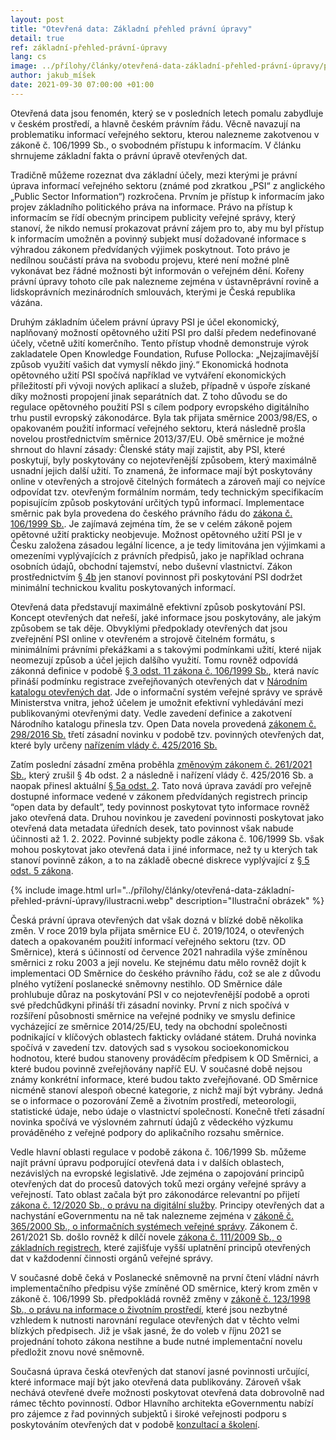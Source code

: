 ```yaml
---
layout: post
title: "Otevřená data: Základní přehled právní úpravy"
detail: true
ref: základní-přehled-právní-úpravy
lang: cs
image: ../přílohy/články/otevřená-data-základní-přehled-právní-úpravy/paragraf.webp
author: jakub_míšek
date: 2021-09-30 07:00:00 +01:00
---
```

Otevřená data jsou fenomén, který se v posledních letech pomalu zabydluje v českém prostředí, a hlavně českém právním řádu. Věcně navazují na problematiku informací veřejného sektoru, kterou nalezneme zakotvenou v zákoně č. 106/1999 Sb., o svobodném přístupu k informacím. V článku shrnujeme základní fakta o právní úpravě otevřených dat.

<!--more-->

Tradičně můžeme rozeznat dva základní účely, mezi kterými je právní úprava informací veřejného sektoru (známé pod zkratkou „PSI“ z anglického „Public Sector Information“) rozkročena. 
Prvním je přístup k informacím jako projev základního politického práva na informace. 
Právo na přístup k informacím se řídí obecným principem publicity veřejné správy, který stanoví, že nikdo nemusí prokazovat právní zájem pro to, aby mu byl přístup k informacím umožněn a povinný subjekt musí dožadované informace s výhradou zákonem předvídaných výjimek poskytnout. 
Toto právo je nedílnou součástí práva na svobodu projevu, které není možné plně vykonávat bez řádné možnosti být informován o veřejném dění. Kořeny právní úpravy tohoto cíle pak nalezneme zejména v ústavněprávní rovině a lidskoprávních mezinárodních smlouvách, kterými je Česká republika vázána.

Druhým základním účelem právní úpravy PSI je účel ekonomický, naplňovaný možností opětovného užití PSI pro další předem nedefinované účely, včetně užití komerčního. 
Tento přístup vhodně demonstruje výrok zakladatele Open Knowledge Foundation, Rufuse Pollocka: „Nejzajímavější způsob využití vašich dat vymyslí někdo jiný.“ 
Ekonomická hodnota opětovného užití PSI spočívá například ve vytváření ekonomických příležitostí při vývoji nových aplikací a služeb, případně v úspoře získané díky možnosti propojení jinak separátních dat. 
Z toho důvodu se do regulace opětovného použití PSI s cílem podpory evropského digitálního trhu pustil evropský zákonodárce. 
Byla tak přijata směrnice 2003/98/ES, o opakovaném použití informací veřejného sektoru, která následně prošla novelou prostřednictvím směrnice 2013/37/EU. 
Obě směrnice je možné shrnout do hlavní zásady: Členské státy mají zajistit, aby PSI, které poskytují, byly poskytovány co nejotevřenější způsobem, který maximálně usnadní jejich další užití. 
To znamená, že informace mají být poskytovány online v otevřených a strojově čitelných formátech a zároveň mají co nejvíce odpovídat tzv. otevřeným formálním normám, tedy technickým specifikacím popisujícím způsob poskytování určitých typů informací. 
Implementace směrnic pak byla provedena do českého právního řádu do [zákona č. 106/1999 Sb.][zákon-106]. 
Je zajímavá zejména tím, že se v celém zákoně pojem opětovné užití prakticky neobjevuje. 
Možnost opětovného užití PSI je v Česku založena zásadou legální licence, a je tedy limitována jen výjimkami a omezeními vyplývajících z právních předpisů, jako je například ochrana osobních údajů, obchodní tajemství, nebo duševní vlastnictví. 
Zákon prostřednictvím [§ 4b][paragraf-4b] jen stanoví povinnost při poskytování PSI dodržet minimální technickou kvalitu poskytovaných informací.

Otevřená data představují maximálně efektivní způsob poskytování PSI. Koncept otevřených dat neřeší, jaké informace jsou poskytovány, ale jakým způsobem se tak děje. 
Obvyklými předpoklady otevřených dat jsou zveřejnění PSI online v otevřeném a strojově čitelném formátu, s minimálními právními překážkami a s takovými podmínkami užití, které nijak neomezují způsob a účel jejich dalšího využití. 
Tomu rovněž odpovídá zákonná definice v podobě [§ 3 odst. 11 zákona č. 106/1999 Sb.][paragraf-3], která navíc přináší podmínku registrace zveřejňovaných otevřených dat v [Národním katalogu otevřených dat][NKOD]. 
Jde o informační systém veřejné správy ve správě Ministerstva vnitra, jehož účelem je umožnit efektivní vyhledávání mezi publikovanými otevřenými daty. 
Vedle zavedení definice a zakotvení Národního katalogu přinesla tzv. Open Data novela provedená [zákonem č. 298/2016 Sb.][zákon-298] třetí zásadní novinku v podobě tzv. povinných otevřených dat, které byly určeny [nařízením vlády č. 425/2016 Sb.][nařízení-425] 

Zatím poslední zásadní změna proběhla [změnovým zákonem č. 261/2021 Sb.][zákon-261], který zrušil § 4b odst. 2 a následně i nařízení vlády č. 425/2016 Sb. a naopak přinesl aktuální [§ 5a odst. 2][paragraf-5a]. 
Tato nová úprava zavádí pro veřejně dostupné informace vedené v zákonem předvídaných registrech princip “open data by default”, tedy povinnost poskytovat tyto informace rovněž jako otevřená data. 
Druhou novinkou je zavedení povinnosti poskytovat jako otevřená data metadata úředních desek, tato povinnost však nabude účinnosti až 1. 2. 2022. 
Povinné subjekty podle zákona č. 106/1999 Sb. však mohou poskytovat jako otevřená data i jiné informace, než ty u kterých tak stanoví povinně zákon, a to na základě obecné diskrece vyplývající z [§ 5 odst. 5 zákona][paragraf-5].

{% include image.html url="../přílohy/články/otevřená-data-základní-přehled-právní-úpravy/ilustracni.webp" description="Ilustrační obrázek" %}

Česká právní úprava otevřených dat však dozná v blízké době několika změn. 
V roce 2019 byla přijata směrnice EU č. 2019/1024, o otevřených datech a opakovaném použití informací veřejného sektoru (tzv. OD Směrnice), která s účinností od července 2021 nahradila výše zmíněnou směrnici z roku 2003 a její novelu. 
Ke stejnému datu mělo rovněž dojít k implementaci OD Směrnice do českého právního řádu, což se ale z důvodu plného vytížení poslanecké sněmovny nestihlo. 
OD Směrnice dále prohlubuje důraz na poskytování PSI v co nejotevřenější podobě a oproti své předchůdkyni přináší tři zásadní novinky. 
První z nich spočívá v rozšíření působnosti směrnice na veřejné podniky ve smyslu definice vycházející ze směrnice 2014/25/EU, tedy na obchodní společnosti podnikající v klíčových oblastech fakticky ovládané státem. 
Druhá novinka spočívá v zavedení tzv. datových sad s vysokou socioekonomickou hodnotou, které budou stanoveny prováděcím předpisem k OD Směrnici, a které budou povinně zveřejňovány napříč EU. 
V současné době nejsou známy konkrétní informace, které budou takto zveřejňované. 
OD Směrnice nicméně stanoví alespoň obecné kategorie, z nichž mají být vybrány. 
Jedná se o informace o pozorování Země a životním prostředí, meteorologii, statistické údaje, nebo údaje o vlastnictví společností. 
Konečně třetí zásadní novinka spočívá ve výslovném zahrnutí údajů z vědeckého výzkumu prováděného z veřejné podpory do aplikačního rozsahu směrnice.

Vedle hlavní oblasti regulace v podobě zákona č. 106/1999 Sb. můžeme najít právní úpravu podporující otevřená data i v dalších oblastech, nezávislých na evropské legislativě. 
Jde zejména o zapojování principů otevřených dat do procesů datových toků mezi orgány veřejné správy a veřejností. 
Tato oblast začala být pro zákonodárce relevantní po přijetí [zákona č. 12/2020 Sb., o právu na digitální služby][zákon-12]. 
Principy otevřených dat a nachystání eGovernmentu na ně tak nalezneme zejména v [zákoně č. 365/2000 Sb., o informačních systémech veřejné správy][zákon-365]. 
Zákonem č. 261/2021 Sb. došlo rovněž k dílčí novele [zákona č. 111/2009 Sb., o základních registrech][zákon-111], které zajišťuje vyšší uplatnění principů otevřených dat v každodenní činnosti orgánů veřejné správy.

V současné době čeká v Poslanecké sněmovně na první čtení vládní návrh implementačního předpisu výše zmíněné OD směrnice, který krom změn v zákoně č. 106/1999 Sb. předpokládá rovněž změny v [zákoně č. 123/1998 Sb., o právu na informace o životním prostředí][zákon-123], které jsou nezbytné vzhledem k nutnosti narovnání regulace otevřených dat v těchto velmi blízkých předpisech. 
Již je však jasné, že do voleb v říjnu 2021 se projednání tohoto zákona nestihne a bude nutné implementační novelu předložit znovu nové sněmovně.

Současná úprava česká otevřených dat stanoví jasné povinnosti určující, které informace mají být jako otevřená data publikovány. Zároveň však nechává otevřené dveře možnosti poskytovat otevřená data dobrovolně nad rámec těchto povinností. Odbor Hlavního architekta eGovernmentu nabízí pro zájemce z řad povinných subjektů i široké veřejnosti podporu s poskytováním otevřených dat v podobě [konzultací a školení][POD vzdělávání].
 
[zákon-106]: https://www.zakonyprolidi.cz/cs/1999-106 "Zákon č. 106/1999 Sb., o svobodném přístupu k informacím"
[paragraf-4b]: https://www.zakonyprolidi.cz/cs/1999-106#p4b "Zákon č. 106/1999 Sb., p 4b"
[paragraf-3]: https://www.zakonyprolidi.cz/cs/1999-106#p3 "Zákon č. 106/1999 Sb., p 3"
[NKOD]: /datové-sady "NKOD"
[zákon-298]: https://www.zakonyprolidi.cz/cs/2016-298 "Open Data novela 298/2016 Sb."
[nařízení-425]: https://www.zakonyprolidi.cz/cs/2016-425 "Nařízení vlády č. 425/2016 Sb."
[zákon-261]: https://www.zakonyprolidi.cz/cs/2021-261 "Změnový zákon č. 261/2021 Sb."
[paragraf-5a]: https://www.zakonyprolidi.cz/cs/1999-106#p5a "Zákon č. 106/1999 Sb., p 5a"
[paragraf-5]: https://www.zakonyprolidi.cz/cs/1999-106#p5 "Zákon č. 106/1999 Sb., p 5"
[zákon-12]: https://www.zakonyprolidi.cz/cs/2020-12 "Zákon č. 12/2020 Sb., o právu na digitální služby"
[zákon-111]: https://www.zakonyprolidi.cz/cs/2009-111 "Zákon č. 111/2009 Sb., o základních registrech"
[zákon-123]: https://www.zakonyprolidi.cz/cs/1998-123 "Zákon č. 123/1998 Sb., o právu na informace o životním prostředí"
[POD vzdělávání]: /vzdělávání/ "Portál otevřených dat - Vzdělávání"
[zákon-365]: https://www.zakonyprolidi.cz/cs/2000-365 "Zákon č. 365/2000 Sb., o informačních systémech veřejné správy"